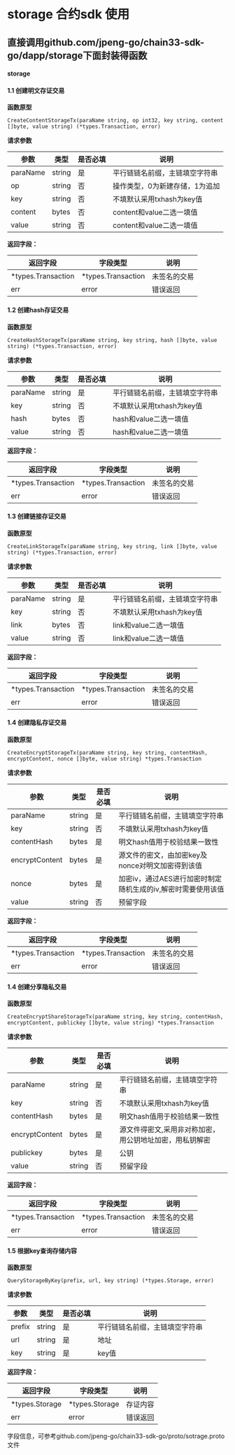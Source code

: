 # storage 合约sdk 使用

## 直接调用github.com/jpeng-go/chain33-sdk-go/dapp/storage下面封装得函数

#### storage
#### 1.1 创建明文存证交易

**函数原型**
```
CreateContentStorageTx(paraName string, op int32, key string, content []byte, value string) (*types.Transaction, error)
```
**请求参数**

|参数|类型|是否必填|说明|
|----|----|----|----|
|paraName |string|是|平行链链名前缀，主链填空字符串|
|op |string|否|操作类型，0为新建存储，1为追加|
|key |string|否|不填默认采用txhash为key值|
|content |bytes|否|content和value二选一填值|
|value |string|否|content和value二选一填值|

**返回字段：**

|返回字段|字段类型|说明|
|----|----|----|
|*types.Transaction|*types.Transaction | 未签名的交易
|err  |error | 错误返回

#### 1.2 创建hash存证交易

**函数原型**
```
CreateHashStorageTx(paraName string, key string, hash []byte, value string) (*types.Transaction, error)
```
**请求参数**

|参数|类型|是否必填|说明|
|----|----|----|----|
|paraName |string|是|平行链链名前缀，主链填空字符串|
|key |string|否|不填默认采用txhash为key值|
|hash |bytes|否|hash和value二选一填值|
|value |string|否|hash和value二选一填值|

**返回字段：**

|返回字段|字段类型|说明|
|----|----|----|
|*types.Transaction|*types.Transaction | 未签名的交易
|err  |error | 错误返回

#### 1.3 创建链接存证交易

**函数原型**
```
CreateLinkStorageTx(paraName string, key string, link []byte, value string) (*types.Transaction, error) 
```
**请求参数**

|参数|类型|是否必填|说明|
|----|----|----|----|
|paraName |string|是|平行链链名前缀，主链填空字符串|
|key |string|否|不填默认采用txhash为key值|
|link |bytes|否|link和value二选一填值|
|value |string|否|link和value二选一填值|

**返回字段：**

|返回字段|字段类型|说明|
|----|----|----|
|*types.Transaction|*types.Transaction | 未签名的交易
|err  |error | 错误返回

#### 1.4 创建隐私存证交易

**函数原型**
```
CreateEncryptStorageTx(paraName string, key string, contentHash, encryptContent, nonce []byte, value string) *types.Transaction
```
**请求参数**

|参数|类型|是否必填|说明|
|----|----|----|----|
|paraName |string|是|平行链链名前缀，主链填空字符串|
|key |string|否|不填默认采用txhash为key值|
|contentHash |bytes|是|明文hash值用于校验结果一致性|
|encryptContent |bytes|是|源文件的密文，由加密key及nonce对明文加密得到该值|
|nonce |bytes|是|加密iv，通过AES进行加密时制定随机生成的iv,解密时需要使用该值|
|value |string|否|预留字段|

**返回字段：**

|返回字段|字段类型|说明|
|----|----|----|
|*types.Transaction|*types.Transaction | 未签名的交易
|err  |error | 错误返回

#### 1.4 创建分享隐私交易

**函数原型**
```
CreateEncryptShareStorageTx(paraName string, key string, contentHash, encryptContent, publickey []byte, value string) *types.Transaction
```
**请求参数**

|参数|类型|是否必填|说明|
|----|----|----|----|
|paraName |string|是|平行链链名前缀，主链填空字符串|
|key |string|否|不填默认采用txhash为key值|
|contentHash |bytes|是|明文hash值用于校验结果一致性|
|encryptContent |bytes|是|源文件得密文,采用非对称加密，用公钥地址加密，用私钥解密|
|publickey |bytes|是|公钥|
|value |string|否|预留字段|

**返回字段：**

|返回字段|字段类型|说明|
|----|----|----|
|*types.Transaction|*types.Transaction | 未签名的交易
|err  |error | 错误返回

#### 1.5 根据key查询存储内容

**函数原型**
```
QueryStorageByKey(prefix, url, key string) (*types.Storage, error)
```
**请求参数**

|参数|类型|是否必填|说明|
|----|----|----|----|
|prefix |string|是|平行链链名前缀，主链填空字符串|
|url |string|是|地址|
|key |string|是|key值|

**返回字段：**

|返回字段|字段类型|说明|
|----|----|----|
|*types.Storage|*types.Storage| 存证内容
|err  |error | 错误返回

字段信息，可参考github.com/jpeng-go/chain33-sdk-go/proto/sotrage.proto文件